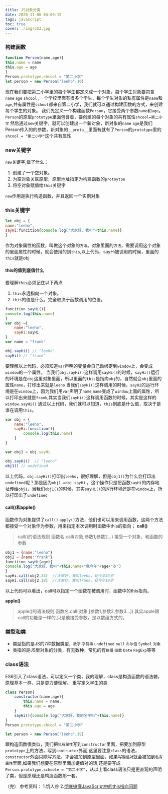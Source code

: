 ```yaml
---
title: JS对象分类
date: 2020-11-06 04:09:19
tags: javascript
toc: true 
cover: ./img/JS3.jpg
---
```

### __构建函数__
```javascript
function Person(name,age){
this.name = name
this.age = age
}
Person.prototype.shcool = "第二小学"
let person = new Person("leeho",10)
```
<!--more-->
现在我们要把第二小学里的每个学生都定义成一个对象，每个学生对象要包含`name` `age` `shcool` ,一个学校里面有很多个学生，每个学生对象的私有属性是`name`和`age`,共有属性是`school`都来自第二小学，我们就可以通过构建函数的方式，来创建每个学生的对象。
我们先定义一个构建函数`Person`，它接受两个参数`name`和`age`。`Person`的原型`prototype`里面包含着，要创建的每个对象的共有属性`shcool=第二小学`
然后通过`new`关键字，就可以创建出一个新对象，新对象的`name` `age`是我们Person传入的的参数，新对象的`__proto__`里面有就有了`Person`的`prototype`里的`shcool = "第二小学"`这个共有属性

### __new关键字__
`new`关键字,做了什么：
1. 创建了一个空对象。
2. 为空对象关联原型，原型地址指定为构建函数的`protoytpe`
3. 将空对象赋值给`this`关键字

`new`作用是执行构造函数，并且返回一个实例对象

### __this关键字__
```javascript
let obj = {
name:"leeho",
sayHi:funcition{console.log("大家好，我叫"+this.name)}
}
```
作为对象属性的函数，叫做这个对象的`方法`。对象里面的`方法`，需要调用这个对象的里面属性的时候，就会使用的到`this`,以上代码，sayHi被调用的时候，里面的`this`就是obj
#### __this的值到底值什么__
要理解`this`必须记住以下两点
1. `this`永远指向一个对象。
2. `this`的值是什么，完全取决于函数调用的位置。

```javascript
funcition sayHi(){
console.log(this.name)
}
var obj ={
	name:"leeho",
	sayHi:sayHi
}
var name = "frank"

obj.sayHi() // "leeho"
sayHi() // "frank"
```
要理解以上代码，必须知道`var`声明的变量会自己动绑定到`window`上，会变成`window`的一个属性。
当我们`obj.sayHi()`这样调用`sayHi()`的时候，`sayHi()`运行的环境是在`obj`这里对象里面，所以里面的`this`是指向`obj`的，自然就会`obj`里面的属性`name`，打印出来就是`leeho`
当我们`sayHi()`这样调用的时候，`sayHi`的运行环境是在`window`上，因为我们用`var`声明了`name`,`name`变成了`window`上面的属性，所以打印出来就是`frank`,其实当我们`sayHi()`这样调用函数的时候，其实是这样的`window.sayHi()`
通过以上代码，我们就可以知道，`this`到底是什么值，取决于是谁在调用`this`。

```javascript
var obj = {
	name:"leeho",
	sayHi:funcition(){
		console.log(this.name)
	}
}

var obj1 = obj.sayHi

obj.sayHi()  // "leeho"
obj1() // undefined
```
以上代码，`obj.sayHi()`打印出`leeho`，很好理解，但是`obj1()`为什么会打印出`undefined`呢？那是因为`obj1 =obj.sayHi` ，这个操作只是把函数`sayHi`的内存地址传给`obj1`，当我们`obj1()`的时候，其实`sayHi()`的运行环境还是在`window`上，所以打印出了`undefined`

#### __call()和apple()__
函数作为对象提供了`call()` `apply()`方法，他们也可以用来调用函数，这两个方法都接受一个对象作为参数，用来指定本次调用时函数中this的指向；
__call()__
> call()的语法规则
函数名.call(对象,参数1,参数2...)
接受一个对象，和函数的参数

```javascript
obj1 = {name:"leeho"}
obj2 = {name:"frank"}
funcition sayHi(age){
console.log("大家好，我叫"+this.name+"我今年"+age+"岁")
}
sayHi.call(obj2,33)  //大家好，我叫leeho，我今年33岁
sayHi.call(obj2,18)  //大家好，我叫frank，我今年18岁
```
以上代码可以看出，call可以指定一个函数在被调用时，函数中的this指向。

__apple()__
> apple()的语法规则
函数名.call(对象,[参数1,参数2,参数3...])
其实apple跟call的功能是一样的,只是他接受参数，是以数组方式的。

### __类型和类__
* 类型指的是JS的7种数据类型，`数字` `字符串` `undefined` `null` `布尔值` `Symbol` `对象`
* 类指的是JS里对象的分类，有无数种，常见的有`数组` `函数` `Date` `RegExp`等等

### __class语法__
ES6引入了class语法，可以定义一个类，我的理解，class是构造函数的语法糖，原理基本一样，只是更方便理解。
重写定义学生的类
```javascript
class Person{
	constructor(name,age){
		this.name = name,
		this.age = age
	}
	sayHi(){console.log("大家好，我的名字叫"+this.name)}
}
Person.prototype.shcool = "第二小学"

let person = new Person("leeho",19)
```
跟构造函数很类似，我们把`私有属性`写到`constructor`里面，把要加到原型`prototype`上的方法，写到`contructor`外面,这里要注意`class`的语法，`constructor`外面只能写方法，才会被加到原型里面，如果写`键值对`就会被加到`私有属性`里面,如果我们想要在原型里面加键值对的话,还是要写成`Person.prototype.schoole = "第二小学"`，从以上看class语法只是更直观的声明了类，但是原理还是构造函数那一套。

（完）
参考资料：
1.饥人谷
2.[彻底搞懂JavaScript中的this指向问题](https://zhuanlan.zhihu.com/p/42145138)

















